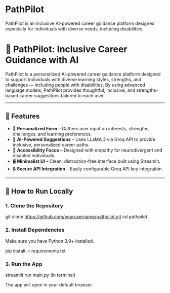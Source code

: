 # PathPilot
PathPilot is an inclusive AI-powered career guidance platform designed especially for individuals with diverse needs, including disabilities.
# 🧭 PathPilot: Inclusive Career Guidance with AI

PathPilot is a personalized AI-powered career guidance platform designed to support individuals with diverse learning styles, strengths, and challenges — including people with disabilities. By using advanced language models, PathPilot provides thoughtful, inclusive, and strengths-based career suggestions tailored to each user.

---

## 🌟 Features

- 🎯 **Personalized Form** – Gathers user input on interests, strengths, challenges, and learning preferences.
- 🤖 **AI-Powered Suggestions** – Uses LLaMA 3 via Groq API to provide inclusive, personalized career paths.
- 🧩 **Accessibility Focus** – Designed with empathy for neurodivergent and disabled individuals.
- 🖥️ **Minimalist UI** – Clean, distraction-free interface built using Streamlit.
- 🔒 **Secure API Integration** – Easily configurable Groq API key integration.

---


## 🚀 How to Run Locally

### 1. Clone the Repository

git clone https://github.com/yourusername/pathpilot.git
cd pathpilot 

### 2. Install Dependencies

Make sure you have Python 3.9+ installed.

pip install -r requirements.txt

### 3. Run the App

streamlit run main.py (in terminal)

The app will open in your default browser.
